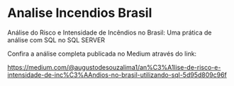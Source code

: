 # Analise Incendios Brasil
Análise do Risco e Intensidade de Incêndios no Brasil: Uma prática de análise com SQL no SQL SERVER

Confira a análise completa publicada no Medium através do link:

https://medium.com/@augustodesouzalima1/an%C3%A1lise-de-risco-e-intensidade-de-inc%C3%AAndios-no-brasil-utilizando-sql-5d95d809c96f
